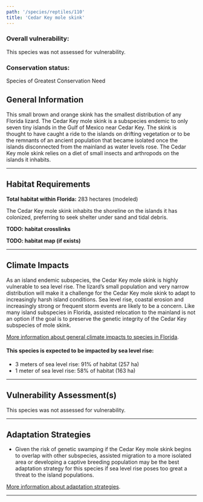 ```yaml
---
path: '/species/reptiles/110'
title: 'Cedar Key mole skink'
---
```


<content-header icon="lizards" title="Cedar Key mole skink" subtitle="Eumeces egregius insularis"></content-header>

<div id="TopSection">



<div>

### Overall vulnerability:

This species was not assessed for vulnerability.

### Conservation status:

Species of Greatest Conservation Need

</div>
</div>

## General Information

This small brown and orange skink has the smallest distribution of any Florida lizard.  The Cedar Key mole skink is a subspecies endemic to only seven tiny islands in the Gulf of Mexico near Cedar Key.  The skink is thought to have caught a ride to the islands on drifting vegetation or to be the remnants of an ancient population that became isolated once the islands disconnected from the mainland as water levels rose.  The Cedar Key mole skink relies on a diet of small insects and arthropods on the islands it inhabits.

<hr />

## Habitat Requirements

**Total habitat within Florida:** 283 hectares (modeled)

The Cedar Key mole skink inhabits the shoreline on the islands it has colonized, preferring to seek shelter under sand and tidal debris.

**TODO: habitat crosslinks**

**TODO: habitat map (if exists)**

<hr />

## Climate Impacts

As an island endemic subspecies, the Cedar Key mole skink is highly vulnerable to sea level rise.  The lizard’s small population and very narrow distribution will make it a challenge for the Cedar Key mole skink to adapt to increasingly harsh island conditions.  Sea level rise, coastal erosion and increasingly strong or frequent storm events are likely to be a concern.  Like many island subspecies in Florida, assisted relocation to the mainland is not an option if the goal is to preserve the genetic integrity of the Cedar Key subspecies of mole skink.

[More information about general climate impacts to species in Florida](/impacts/species).


#### This species is expected to be impacted by sea level rise:

- 3 meters of sea level rise: 91% of habitat (257 ha)
- 1 meter of sea level rise: 58% of habitat (163 ha)
    

<hr />

## Vulnerability Assessment(s)

This species was not assessed for vulnerability.

<hr />

## Adaptation Strategies

- Given the risk of genetic swamping if the Cedar Key mole skink begins to overlap with other subspecies, assisted migration to a more isolated area or developing a captive breeding population may be the best adaptation strategy for this species if sea level rise poses too great a threat to the island populations.

[More information about adaptation strategies](/strategies).

<hr />
